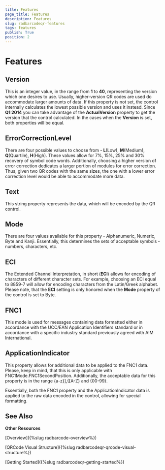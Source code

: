 ```yaml
---
title: Features
page_title: Features
description: Features
slug: radbarcodeqr-features
tags: features
publish: True
position: 2
---
```


# Features



## Version

This is an integer value, in the range from __1__ to __40__, representing the version which one desires to use. Usually, higher-version QR codes are used do accommodate larger amounts of data. If this property is not set, the control internally calculates the lowest possible version and uses it instead. Since __Q1 2014__ you can take advantage of the __ActualVersion__ property to get the version that the control calculated. In the cases when the __Version__ is set, both properties will be equal.
        

## ErrorCorrectionLevel

There are four possible values to choose from - __L__(Low), __M__(Medium), __Q__(Quartile), __H__(High). These values allow for 7%, 15%,  25% and 30% recovery of symbol code words. Additionally, choosing a higher version of error correction dedicates a larger portion of modules for error correction. Thus, given two QR codes with the same sizes, the one with a lower error correction level would be able to accommodate more data.
        

## Text

This string property represents the data, which will be encoded by the QR control.
        

## Mode

There are four values available for this property - Alphanumeric, Numeric, Byte and Kanji. Essentially, this determines the sets of acceptable symbols - numbers, characters, etc.
        

## ECI

The Extended Channel Interpretation, in short (__ECI__) allows for encoding of characters of different character sets. For example, choosing an ECI equal to 8859-7 will allow for encoding characters from the Latin/Greek alphabet. Please note, that the __ECI__ setting is only honored when the __Mode__ property of the control is set to Byte.
        

## FNC1

This mode is used for messages containing data formatted either in accordance with the UCC/EAN Application Identifiers standard or in accordance with a specific industry standard previously agreed with AIM International.
        

## ApplicationIndicator

This property allows for additional data to be applied to the FNC1 data. Please, keep in mind, that this is only applicable with FNC1Mode.FNC1SecondPosition. Additionally, the acceptable data for this property is in the range {a-z}],{[A-Z} and {00-99}.
        

Essentially, both the FNC1 property and the ApplicationIndicator data is applied to the raw data encoded in the control, allowing for special formatting.
        

## See Also

__Other Resources__

[Overview]({%slug radbarcode-overview%})

[QRCode Visual Structure]({%slug radbarcodeqr-qrcode-visual-structure%})

[Getting Started]({%slug radbarcodeqr-getting-started%})

